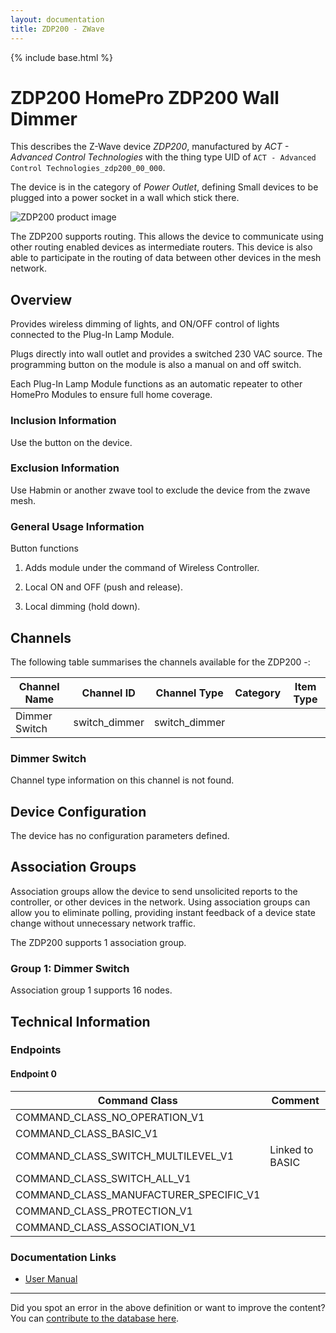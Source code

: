 ```yaml
---
layout: documentation
title: ZDP200 - ZWave
---
```


{% include base.html %}

# ZDP200 HomePro ZDP200 Wall Dimmer
This describes the Z-Wave device *ZDP200*, manufactured by *ACT - Advanced Control Technologies* with the thing type UID of ```ACT - Advanced Control Technologies_zdp200_00_000```.

The device is in the category of *Power Outlet*, defining Small devices to be plugged into a power socket in a wall which stick there.

![ZDP200 product image](https://opensmarthouse.org/assets/zwave/attachments/385/ZDP200.png)


The ZDP200 supports routing. This allows the device to communicate using other routing enabled devices as intermediate routers.  This device is also able to participate in the routing of data between other devices in the mesh network.

## Overview

Provides wireless dimming of lights, and ON/OFF control of lights connected to the Plug-In Lamp Module.  
  
Plugs directly into wall outlet and provides a switched 230 VAC source. The programming button on the module is also a manual on and off switch.  
  
Each Plug-In Lamp Module functions as an automatic repeater to other HomePro Modules to ensure full home coverage.

### Inclusion Information

Use the button on the device.

### Exclusion Information

Use Habmin or another zwave tool to exclude the device from the zwave mesh.

### General Usage Information

Button functions

1. Adds module under the command of Wireless Controller.

2. Local ON and OFF (push and release).

3. Local dimming (hold down).

## Channels

The following table summarises the channels available for the ZDP200 -:

| Channel Name | Channel ID | Channel Type | Category | Item Type |
|--------------|------------|--------------|----------|-----------|
| Dimmer Switch | switch_dimmer | switch_dimmer |  |  | 

### Dimmer Switch
Channel type information on this channel is not found.



## Device Configuration

The device has no configuration parameters defined.

## Association Groups

Association groups allow the device to send unsolicited reports to the controller, or other devices in the network. Using association groups can allow you to eliminate polling, providing instant feedback of a device state change without unnecessary network traffic.

The ZDP200 supports 1 association group.

### Group 1: Dimmer Switch


Association group 1 supports 16 nodes.

## Technical Information

### Endpoints

#### Endpoint 0

| Command Class | Comment |
|---------------|---------|
| COMMAND_CLASS_NO_OPERATION_V1| |
| COMMAND_CLASS_BASIC_V1| |
| COMMAND_CLASS_SWITCH_MULTILEVEL_V1| Linked to BASIC|
| COMMAND_CLASS_SWITCH_ALL_V1| |
| COMMAND_CLASS_MANUFACTURER_SPECIFIC_V1| |
| COMMAND_CLASS_PROTECTION_V1| |
| COMMAND_CLASS_ASSOCIATION_V1| |

### Documentation Links

* [User Manual](https://www.opensmarthouse.org/zwavedatabase/385/ZDP200-instr.pdf)

---

Did you spot an error in the above definition or want to improve the content?
You can [contribute to the database here](https://www.opensmarthouse.org/zwavedatabase/385).
